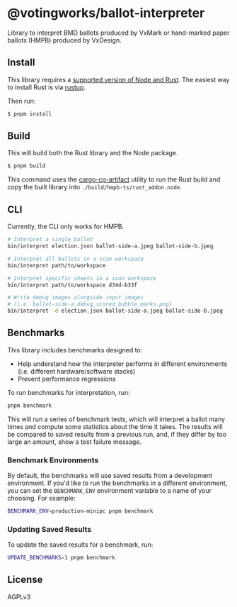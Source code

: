 # @votingworks/ballot-interpreter

Library to interpret BMD ballots produced by VxMark or hand-marked paper ballots
(HMPB) produced by VxDesign.

## Install

This library requires a
[supported version of Node and Rust](https://github.com/neon-bindings/neon#platform-support).
The easiest way to install Rust is via [rustup](https://rustup.rs/).

Then run:

```sh
$ pnpm install
```

## Build

This will build both the Rust library and the Node package.

```sh
$ pnpm build
```

This command uses the
[cargo-cp-artifact](https://github.com/neon-bindings/cargo-cp-artifact) utility
to run the Rust build and copy the built library into
`./build/hmpb-ts/rust_addon.node`.

## CLI

Currently, the CLI only works for HMPB.

```sh
# Interpret a single ballot
bin/interpret election.json ballot-side-a.jpeg ballot-side-b.jpeg

# Interpret all ballots in a scan workspace
bin/interpret path/to/workspace

# Interpret specific sheets in a scan workspace
bin/interpret path/to/workspace d34d-b33f

# Write debug images alongside input images
# (i.e. ballot-side-a_debug_scored_bubble_marks.png)
bin/interpret -d election.json ballot-side-a.jpeg ballot-side-b.jpeg
```

## Benchmarks

This library includes benchmarks designed to:

- Help understand how the interpreter performs in different environments (i.e.
  different hardware/software stacks)
- Prevent performance regressions

To run benchmarks for interpretation, run:

```sh
pnpm benchmark
```

This will run a series of benchmark tests, which will interpret a ballot many
times and compute some statistics about the time it takes. The results will be
compared to saved results from a previous run, and, if they differ by too large
an amount, show a test failure message.

### Benchmark Environments

By default, the benchmarks will use saved results from a development
environment. If you'd like to run the benchmarks in a different environment, you
can set the `BENCHMARK_ENV` environment variable to a name of your choosing. For
example:

```sh
BENCHMARK_ENV=production-minipc pnpm benchmark
```

### Updating Saved Results

To update the saved results for a benchmark, run:

```sh
UPDATE_BENCHMARKS=1 pnpm benchmark
```

## License

AGPLv3
